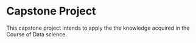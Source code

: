 





# Capstone Project

This capstone project intends to apply the the knowledge acquired in the Course of Data science.

